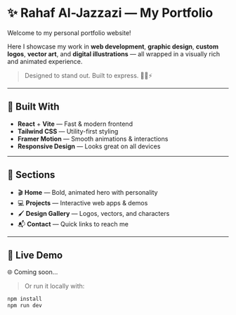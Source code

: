 # ✨ Rahaf Al-Jazzazi — My Portfolio

Welcome to my personal portfolio website!

Here I showcase my work in **web development**, **graphic design**, **custom logos**, **vector art**, and **digital illustrations** — all wrapped in a visually rich and animated experience.

> Designed to stand out. Built to express. 🎨🧠⚡

---

## 🚀 Built With

- **React** + **Vite** — Fast & modern frontend
- **Tailwind CSS** — Utility-first styling
- **Framer Motion** — Smooth animations & interactions
- **Responsive Design** — Looks great on all devices

---

## 🧩 Sections

- 🎬 **Home** — Bold, animated hero with personality
- 💻 **Projects** — Interactive web apps & demos
- 🖌 **Design Gallery** — Logos, vectors, and characters
- 📬 **Contact** — Quick links to reach me

---

## 📎 Live Demo

🌐 Coming soon...

> Or run it locally with:

```bash
npm install
npm run dev
```
